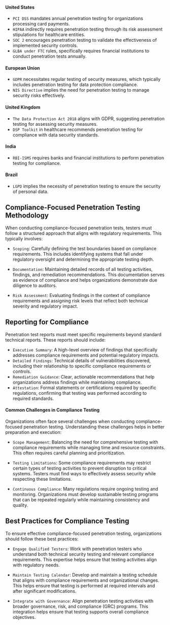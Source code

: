 #### United States

- `PCI DSS` mandates annual penetration testing for organizations processing card payments.
- `HIPAA` indirectly requires penetration testing through its risk assessment stipulations for healthcare entities.
- `SOC 2` encourages penetration testing to validate the effectiveness of implemented security controls.
- `GLBA under FTC` rules, specifically requires financial institutions to conduct penetration tests annually.

#### European Union

- `GDPR` necessitates regular testing of security measures, which typically includes penetration testing for data protection compliance.
- `NIS Directive` implies the need for penetration testing to manage security risks effectively.

#### United Kingdom

- `The Data Protection Act 2018` aligns with GDPR, suggesting penetration testing for assessing security measures.
- `DSP Toolkit` in healthcare recommends penetration testing for compliance with data security standards.

#### India

- `RBI-ISMS` requires banks and financial institutions to perform penetration testing for compliance.

#### Brazil

- `LGPD` implies the necessity of penetration testing to ensure the security of personal data.

## Compliance-Focused Penetration Testing Methodology

When conducting compliance-focused penetration tests, testers must follow a structured approach that aligns with regulatory requirements. This typically involves:

- `Scoping`: Carefully defining the test boundaries based on compliance requirements. This includes identifying systems that fall under regulatory oversight and determining the appropriate testing depth.
    
- `Documentation`: Maintaining detailed records of all testing activities, findings, and remediation recommendations. This documentation serves as evidence of compliance and helps organizations demonstrate due diligence to auditors.
    
- `Risk Assessment`: Evaluating findings in the context of compliance requirements and assigning risk levels that reflect both technical severity and regulatory impact.

## Reporting for Compliance

Penetration test reports must meet specific requirements beyond standard technical reports. These reports should include:

- `Executive Summary`: A high-level overview of findings that specifically addresses compliance requirements and potential regulatory impacts.
- `Detailed Findings`: Technical details of vulnerabilities discovered, including their relationship to specific compliance requirements or controls.
- `Remediation Guidance`: Clear, actionable recommendations that help organizations address findings while maintaining compliance.
- `Attestation`: Formal statements or certifications required by specific regulations, confirming that testing was performed according to required standards.

#### Common Challenges in Compliance Testing

Organizations often face several challenges when conducting compliance-focused penetration testing. Understanding these challenges helps in better preparation and execution:

- `Scope Management`: Balancing the need for comprehensive testing with compliance requirements while managing time and resource constraints. This often requires careful planning and prioritization.
    
- `Testing Limitations`: Some compliance requirements may restrict certain types of testing activities to prevent disruption to critical systems. Testers must find ways to effectively assess security while respecting these limitations.
    
- `Continuous Compliance`: Many regulations require ongoing testing and monitoring. Organizations must develop sustainable testing programs that can be repeated regularly while maintaining consistency and quality.

## Best Practices for Compliance Testing

To ensure effective compliance-focused penetration testing, organizations should follow these best practices:

- `Engage Qualified Testers`: Work with penetration testers who understand both technical security testing and relevant compliance requirements. This expertise helps ensure that testing activities align with regulatory needs.
    
- `Maintain Testing Calendar`: Develop and maintain a testing schedule that aligns with compliance requirements and organizational changes. This helps ensure that testing is performed at required intervals and after significant modifications.
    
- `Integrate with Governance`: Align penetration testing activities with broader governance, risk, and compliance (GRC) programs. This integration helps ensure that testing supports overall compliance objectives.